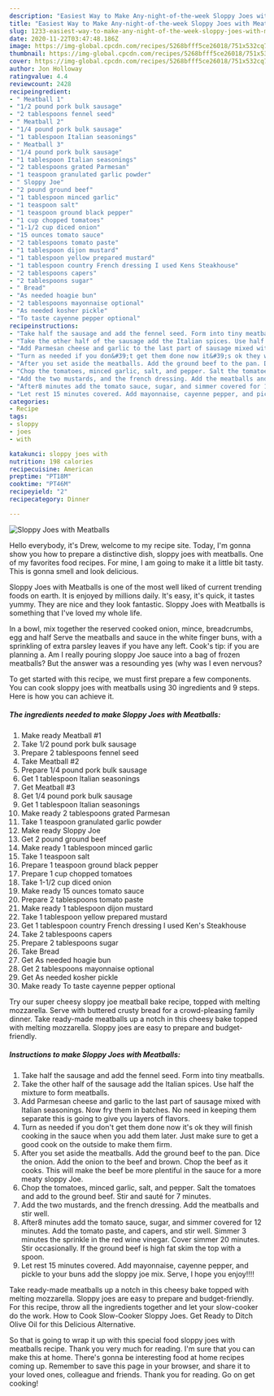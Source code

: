```yaml
---
description: "Easiest Way to Make Any-night-of-the-week Sloppy Joes with Meatballs"
title: "Easiest Way to Make Any-night-of-the-week Sloppy Joes with Meatballs"
slug: 1233-easiest-way-to-make-any-night-of-the-week-sloppy-joes-with-meatballs
date: 2020-11-22T03:47:48.186Z
image: https://img-global.cpcdn.com/recipes/5268bfff5ce26018/751x532cq70/sloppy-joes-with-meatballs-recipe-main-photo.jpg
thumbnail: https://img-global.cpcdn.com/recipes/5268bfff5ce26018/751x532cq70/sloppy-joes-with-meatballs-recipe-main-photo.jpg
cover: https://img-global.cpcdn.com/recipes/5268bfff5ce26018/751x532cq70/sloppy-joes-with-meatballs-recipe-main-photo.jpg
author: Jon Holloway
ratingvalue: 4.4
reviewcount: 2428
recipeingredient:
- " Meatball 1"
- "1/2 pound pork bulk sausage"
- "2 tablespoons fennel seed"
- " Meatball 2"
- "1/4 pound pork bulk sausage"
- "1 tablespoon Italian seasonings"
- " Meatball 3"
- "1/4 pound pork bulk sausage"
- "1 tablespoon Italian seasonings"
- "2 tablespoons grated Parmesan"
- "1 teaspoon granulated garlic powder"
- " Sloppy Joe"
- "2 pound ground beef"
- "1 tablespoon minced garlic"
- "1 teaspoon salt"
- "1 teaspoon ground black pepper"
- "1 cup chopped tomatoes"
- "1-1/2 cup diced onion"
- "15 ounces tomato sauce"
- "2 tablespoons tomato paste"
- "1 tablespoon dijon mustard"
- "1 tablespoon yellow prepared mustard"
- "1 tablespoon country French dressing I used Kens Steakhouse"
- "2 tablespoons capers"
- "2 tablespoons sugar"
- " Bread"
- "As needed hoagie bun"
- "2 tablespoons mayonnaise optional"
- "As needed kosher pickle"
- "To taste cayenne pepper optional"
recipeinstructions:
- "Take half the sausage and add the fennel seed. Form into tiny meatballs."
- "Take the other half of the sausage add the Italian spices. Use half the mixture to form meatballs."
- "Add Parmesan cheese and garlic to the last part of sausage mixed with Italian seasonings. Now fry them in batches. No need in keeping them separate this is going to give you layers of flavors."
- "Turn as needed if you don&#39;t get them done now it&#39;s ok they will finish cooking in the sauce when you add them later. Just make sure to get a good cook on the outside to make them firm."
- "After you set aside the meatballs. Add the ground beef to the pan. Dice the onion. Add the onion to the beef and brown. Chop the beef as it cooks. This will make the beef be more plentiful in the sauce for a more meaty sloppy Joe."
- "Chop the tomatoes, minced garlic, salt, and pepper. Salt the tomatoes and add to the ground beef. Stir and sauté for 7 minutes."
- "Add the two mustards, and the french dressing. Add the meatballs and stir well."
- "After8 minutes add the tomato sauce, sugar, and simmer covered for 12 minutes. Add the tomato paste, and capers, and stir well. Simmer 3 minutes the sprinkle in the red wine vinegar. Cover simmer 20 minutes. Stir occasionally. If the ground beef is high fat skim the top with a spoon."
- "Let rest 15 minutes covered. Add mayonnaise, cayenne pepper, and pickle to your buns add the sloppy joe mix. Serve, I hope you enjoy!!!!"
categories:
- Recipe
tags:
- sloppy
- joes
- with

katakunci: sloppy joes with 
nutrition: 198 calories
recipecuisine: American
preptime: "PT18M"
cooktime: "PT46M"
recipeyield: "2"
recipecategory: Dinner

---
```



![Sloppy Joes with Meatballs](https://img-global.cpcdn.com/recipes/5268bfff5ce26018/751x532cq70/sloppy-joes-with-meatballs-recipe-main-photo.jpg)

Hello everybody, it's Drew, welcome to my recipe site. Today, I'm gonna show you how to prepare a distinctive dish, sloppy joes with meatballs. One of my favorites food recipes. For mine, I am going to make it a little bit tasty. This is gonna smell and look delicious.

Sloppy Joes with Meatballs is one of the most well liked of current trending foods on earth. It is enjoyed by millions daily. It's easy, it's quick, it tastes yummy. They are nice and they look fantastic. Sloppy Joes with Meatballs is something that I've loved my whole life.

In a bowl, mix together the reserved cooked onion, mince, breadcrumbs, egg and half Serve the meatballs and sauce in the white finger buns, with a sprinkling of extra parsley leaves if you have any left. Cook&#39;s tip: if you are planning a. Am I really pouring sloppy Joe sauce into a bag of frozen meatballs? But the answer was a resounding yes (why was I even nervous?


To get started with this recipe, we must first prepare a few components. You can cook sloppy joes with meatballs using 30 ingredients and 9 steps. Here is how you can achieve it.

<!--inarticleads1-->

##### The ingredients needed to make Sloppy Joes with Meatballs:

1. Make ready  Meatball #1
1. Take 1/2 pound pork bulk sausage
1. Prepare 2 tablespoons fennel seed
1. Take  Meatball #2
1. Prepare 1/4 pound pork bulk sausage
1. Get 1 tablespoon Italian seasonings
1. Get  Meatball #3
1. Get 1/4 pound pork bulk sausage
1. Get 1 tablespoon Italian seasonings
1. Make ready 2 tablespoons grated Parmesan
1. Take 1 teaspoon granulated garlic powder
1. Make ready  Sloppy Joe
1. Get 2 pound ground beef
1. Make ready 1 tablespoon minced garlic
1. Take 1 teaspoon salt
1. Prepare 1 teaspoon ground black pepper
1. Prepare 1 cup chopped tomatoes
1. Take 1-1/2 cup diced onion
1. Make ready 15 ounces tomato sauce
1. Prepare 2 tablespoons tomato paste
1. Make ready 1 tablespoon dijon mustard
1. Take 1 tablespoon yellow prepared mustard
1. Get 1 tablespoon country French dressing I used Ken&#39;s Steakhouse
1. Take 2 tablespoons capers
1. Prepare 2 tablespoons sugar
1. Take  Bread
1. Get As needed hoagie bun
1. Get 2 tablespoons mayonnaise optional
1. Get As needed kosher pickle
1. Make ready To taste cayenne pepper optional


Try our super cheesy sloppy joe meatball bake recipe, topped with melting mozzarella. Serve with buttered crusty bread for a crowd-pleasing family dinner. Take ready-made meatballs up a notch in this cheesy bake topped with melting mozzarella. Sloppy joes are easy to prepare and budget-friendly. 

<!--inarticleads2-->

##### Instructions to make Sloppy Joes with Meatballs:

1. Take half the sausage and add the fennel seed. Form into tiny meatballs.
1. Take the other half of the sausage add the Italian spices. Use half the mixture to form meatballs.
1. Add Parmesan cheese and garlic to the last part of sausage mixed with Italian seasonings. Now fry them in batches. No need in keeping them separate this is going to give you layers of flavors.
1. Turn as needed if you don&#39;t get them done now it&#39;s ok they will finish cooking in the sauce when you add them later. Just make sure to get a good cook on the outside to make them firm.
1. After you set aside the meatballs. Add the ground beef to the pan. Dice the onion. Add the onion to the beef and brown. Chop the beef as it cooks. This will make the beef be more plentiful in the sauce for a more meaty sloppy Joe.
1. Chop the tomatoes, minced garlic, salt, and pepper. Salt the tomatoes and add to the ground beef. Stir and sauté for 7 minutes.
1. Add the two mustards, and the french dressing. Add the meatballs and stir well.
1. After8 minutes add the tomato sauce, sugar, and simmer covered for 12 minutes. Add the tomato paste, and capers, and stir well. Simmer 3 minutes the sprinkle in the red wine vinegar. Cover simmer 20 minutes. Stir occasionally. If the ground beef is high fat skim the top with a spoon.
1. Let rest 15 minutes covered. Add mayonnaise, cayenne pepper, and pickle to your buns add the sloppy joe mix. Serve, I hope you enjoy!!!!


Take ready-made meatballs up a notch in this cheesy bake topped with melting mozzarella. Sloppy joes are easy to prepare and budget-friendly. For this recipe, throw all the ingredients together and let your slow-cooker do the work. How to Cook Slow-Cooker Sloppy Joes. Get Ready to Ditch Olive Oil for this Delicious Alternative. 

So that is going to wrap it up with this special food sloppy joes with meatballs recipe. Thank you very much for reading. I'm sure that you can make this at home. There's gonna be interesting food at home recipes coming up. Remember to save this page in your browser, and share it to your loved ones, colleague and friends. Thank you for reading. Go on get cooking!
